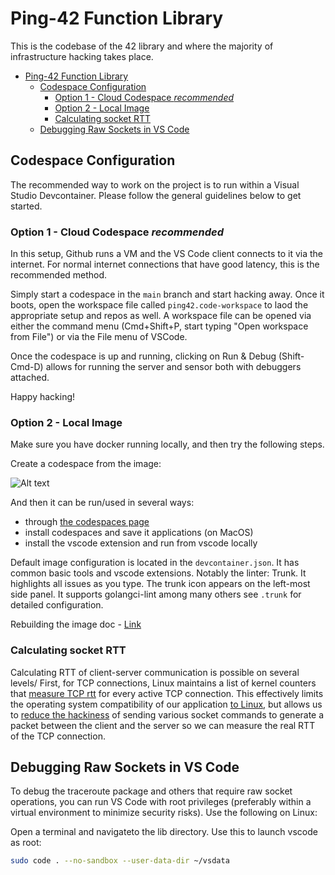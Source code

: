 # Ping-42 Function Library

This is the codebase of the 42 library and where the majority of infrastructure hacking takes place.

- [Ping-42 Function Library](#ping-42-function-library)
  - [Codespace Configuration](#codespace-configuration)
    - [Option 1 - Cloud Codespace _recommended_](#option-1---cloud-codespace-recommended)
    - [Option 2 - Local Image](#option-2---local-image)
    - [Calculating socket RTT](#calculating-socket-rtt)
  - [Debugging Raw Sockets in VS Code](#debugging-raw-sockets-in-vs-code)

## Codespace Configuration

The recommended way to work on the project is to run within a Visual Studio Devcontainer.
Please follow the general guidelines below to get started.

### Option 1 - Cloud Codespace _recommended_

In this setup, Github runs a VM and the VS Code client connects to it via the internet.
For normal internet connections that have good latency, this is the recommended method.

Simply start a codespace in the `main` branch and start hacking away. Once it boots, open the workspace file called `ping42.code-workspace` to laod the appropriate setup and repos as well. A workspace file can be opened via either the command menu (Cmd+Shift+P, start typing "Open workspace from File") or via the File menu of VSCode.

Once the codespace is up and running, clicking on Run & Debug (Shift-Cmd-D) allows for running the server and sensor both with debuggers attached.

Happy hacking!

### Option 2 - Local Image

Make sure you have docker running locally, and then try the following steps.

Create a codespace from the image:

![Alt text](https://i.ibb.co/Xs2yYz8/icon.jpg)

And then it can be run/used in several ways:

- through [the codespaces page](https://github.com/codespaces)
- install codespaces and save it applications (on MacOS)
- install the vscode extension and run from vscode locally

Default image configuration is located in the `devcontainer.json`. It has common basic tools and vscode extensions. Notably the linter:
Trunk. It highlights all issues as you type. The trunk icon appears on the left-most side panel. It supports golangci-lint among many others see `.trunk` for detailed configuration.

Rebuilding the image doc - [Link](https://github.com/github/docs/blob/ceb80203edd27c259c6da1b3d53310614780a56a/content/codespaces/developing-in-codespaces/rebuilding-the-container-in-a-codespace.md)

### Calculating socket RTT

Calculating RTT of client-server communication is possible on several levels/
First, for TCP connections, Linux maintains a list of kernel counters that [measure TCP rtt](https://github.com/torvalds/linux/blob/master/include/uapi/linux/tcp.h#L244) for every active TCP connection.
This effectively limits the operating system compatibility of our application [to Linux](https://stackoverflow.com/questions/71787548/how-to-measure-rtt-latency-through-tcp-clients-created-in-golang-from-a-tcp-se), 
but allows us to [reduce the hackiness](https://linuxgazette.net/136/pfeiffer.html) of sending various socket commands to generate a packet between the client and the server so we can measure the real RTT of the TCP connection.

## Debugging Raw Sockets in VS Code
To debug the traceroute package and others that require raw socket operations, you can run VS Code with root privileges (preferably within a virtual environment to minimize security risks). Use the following on Linux:

Open a terminal and navigateto the lib directory.
Use this to launch vscode as root:

```bash
sudo code . --no-sandbox --user-data-dir ~/vsdata
```